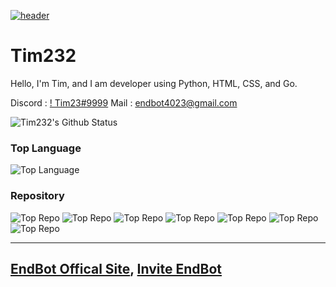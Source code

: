 [![header](https://capsule-render.vercel.app/api?type=wave&color=timeGradient&height=300&section=header&text=Hi%20There%20👋&fontSize=90)](https://github.com/Tim232)<br>

# Tim232
Hello, I'm Tim, and I am developer using Python, HTML, CSS, and Go.

Discord : [! Tim23#9999](https://discord.com/users/674813875291422720)
Mail : [endbot4023@gmail.com](mailto:endbot4023@gmail.com)

![Tim232's Github Status](https://github-readme-stats.vercel.app/api?username=tim232&show_icons=true&theme=tokyonight)
### Top Language
![Top Language](https://github-readme-stats.vercel.app/api/top-langs/?username=tim232&theme=tokyonight)<br/>

### Repository
![Top Repo](https://github-readme-stats.vercel.app/api/pin/?username=tim232&repo=imgdown&cache_seconds=86400&theme=tokyonight)
![Top Repo](https://github-readme-stats.vercel.app/api/pin/?username=tim232&repo=DBDiscord&cache_seconds=86400&theme=tokyonight)
![Top Repo](https://github-readme-stats.vercel.app/api/pin/?username=tim232&repo=tim232.github.io&cache_seconds=86400&theme=tokyonight)
![Top Repo](https://github-readme-stats.vercel.app/api/pin/?username=tim232&repo=messagehandler&cache_seconds=86400&theme=tokyonight)
![Top Repo](https://github-readme-stats.vercel.app/api/pin/?username=tim232&repo=hJson&cache_seconds=86400&theme=tokyonight)
![Top Repo](https://github-readme-stats.vercel.app/api/pin/?username=tim232&repo=hPickle&cache_seconds=86400&theme=tokyonight)
![Top Repo](https://github-readme-stats.vercel.app/api/pin/?username=tim232&repo=Tim232&cache_seconds=86400&theme=tokyonight)

---

## [EndBot Offical Site](http://endbot.ml/), [Invite EndBot](http://invite.endbot.kro.kr/)


<!--
**Tim232/Tim232** is a ✨ _special_ ✨ repository because its `README.md` (this file) appears on your GitHub profile.

Here are some ideas to get you started:

- 🔭 I’m currently working on ...
- 🌱 I’m currently learning ...
- 👯 I’m looking to collaborate on ...
- 🤔 I’m looking for help with ...
- 💬 Ask me about ...
- 📫 How to reach me: ...
- 😄 Pronouns: ...
- ⚡ Fun fact: ...
-->
